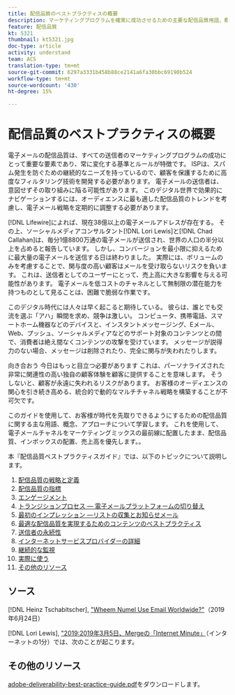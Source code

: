 ```yaml
---
title: 配信品質のベストプラクティスの概要
description: マーケティングプログラムを確実に成功させるための主要な配信品質用語、概念、およびアプローチについて説明します。
feature: 配信品質
kt: 5321
thumbnail: kt5321.jpg
doc-type: article
activity: understand
team: ACS
translation-type: tm+mt
source-git-commit: 6297a3331b458b88ce2141a6fa30bbc69190b524
workflow-type: tm+mt
source-wordcount: '430'
ht-degree: 15%

---
```



# 配信品質のベストプラクティスの概要

電子メールの配信品質は、すべての送信者のマーケティングプログラムの成功にとって重要な要素であり、常に変化する基準とルールが特徴です。 ISPは、スパム発生を防ぐための継続的なニーズを持っているので、顧客を保護するために高度なフィルタリング技術を開発する必要があります。 電子メールの送信者は、意図せずその取り組みに陥る可能性があります。 このデジタル世界で効果的にナビゲーションするには、オーディエンスに最も適した配信品質のトレンドを考慮し、電子メール戦略を定期的に調整する必要があります。

[!DNL Lifewire]によれば、現在38億以上の電子メールアドレスが存在する。 その上、ソーシャルメディアコンサルタント[!DNL Lori Lewis]と[!DNL Chad Callahan]は、毎分1億8800万通の電子メールが送信され、世界の人口の半分以上を占めると報告しています。 しかし、コンバージョンを最小限に抑えるために最大量の電子メールを送信する日は終わりました。 実際には、ボリュームのみを考慮することで、関与度の高い顧客はメールを受け取らないリスクを負います。 これは、送信者としてのユーザーにとって、売上高に大きな影響を与える可能性があります。 電子メールを低コストのチャネルとして無制限の潜在能力を持つものとして見ることは、困難で脆弱な作業です。

このデジタル時代には人々は早く起こると期待している。 彼らは、誰とでも交流を選ぶ「アハ」瞬間を求め、競争は激しい。 コンピュータ、携帯電話、スマートホーム機器などのデバイスと、インスタントメッセージング、Eメール、Web、プッシュ、ソーシャルメディアなどのサポート対象のコンテンツとの間で、消費者は絶え間なくコンテンツの攻撃を受けています。 メッセージが説得力のない場合、メッセージは削除されたり、完全に関与が失われたりします。

向き合おう 今日はもっと目立つ必要があります これは、パーソナライズされた非常に関連性の高い独自の顧客体験を顧客に提供することを意味します。 そうしないと、顧客が永遠に失われるリスクがあります。 お客様のオーディエンスの関心を引き続き高める、統合的で動的なマルチチャネル戦略を構築することが不可欠です。

このガイドを使用して、お客様が時代を先取りできるようにするための配信品質に関する主な用語、概念、アプローチについて学習します。 これを使用して、電子メールチャネルをマーケティングミックスの最前線に配置したまま、配信品質、インボックスの配置、売上高を優先します。。

本『配信品質ベストプラクティスガイド』では、以下のトピックについて説明します。

1. [配信品質の戦略と定義](/help/deliverability-strategy-and-definition.md)
2. [配信品質の指標](/help/metrics/metrics-overview.md)
3. [エンゲージメント](/help/engagement.md)
4. [トランジションプロセス — 電子メールプラットフォームの切り替え](/help/transition-process/switching-email-platforms.md)
5. [最初のインプレッション —リストの収集とお知らせメール](/help/first-impressions/address-collection-and-list-growth.md)
6. [最適な配信品質を実現するためのコンテンツのベストプラクティス](/help/content-best-practices-for-optimal-delivery.md)
7. [送信者の永続性](/help/sender-permanence.md)
8. [インターネットサービスプロバイダーの詳細](/help/internet-service-provider-specifics/overview.md)
9. [継続的な監視](/help/ongoing-monitoring.md)
10. [実際に使う](/help/putting-it-in-practice/putting-it-in-practice.md)
11. [その他のリソース](/help/additional-resources/general-resources.md)

## ソース

[!DNL Heinz Tschabitscher],  [&quot;Wheem Numel Use Email Worldwide?&quot;](https://www.lifewire.com/how-many-email-users-are-there-1171213)（2019年6月24日）

[!DNL Lori Lewis],  [&quot;2019:2019年3月5日、Mergeの「Internet Minute」](https://www.allaccess.com/merge/archive/29580/2019-this-is-what-happens-in-an-internet-minute)（インターネットの1分）では、次のことが起こります。

## その他のリソース

[adobe-deliverability-best-practice-guide.pdf](/help/assets/adobe-deliverability-best-practice-guide.pdf)をダウンロードします。
